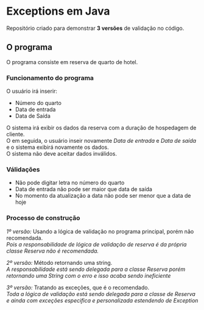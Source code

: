 # Exceptions em Java
Repositório criado para demonstrar **3 versões** de validação no código.  

## O programa
O programa consiste em reserva de quarto de hotel.  

### Funcionamento do programa
O usuário irá inserir: 

* Número do quarto  
* Data de entrada  
* Data de Saída  

O sistema irá exibir os dados da reserva com a duração de hospedagem de cliente.  
O em seguida, o usuário inseir novamente *Data de entrada* e *Data de saída* e o sistema exibirá novamente os dados.  
O sistema não deve aceitar dados inválidos.  

### Válidações
* Não pode digitar letra no número do quarto  
* Data de entrada não pode ser maior que data de saída  
* No momento da atualização a data não pode ser menor que a data de hoje  


### Processo de construção
*1º versão:* Usando a lógica de validação no programa principal, porém não recomendada.  
*Pois a responsabilidade de lógica de validação de reserva é da própria classe Reserva não é recomendada.*  
  
*2º versão:* Método retornando uma string.  
*A responsabilidade está sendo delegada para a classe Reserva porém retornando uma String com o erro e isso acaba sendo ineficiente*  
  
*3º versão:* Tratando as exceções, que é o recomendado.  
*Toda a lógica de validação está sendo delegada para a classe de Reserva e ainda com exceções especifica e personalizada estendendo de Exception*

